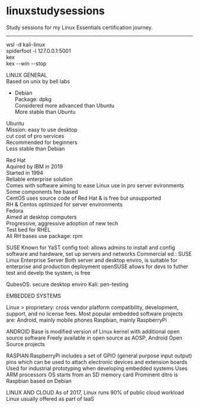 # linuxstudysessions
Study sessions for my Linux Essentials certification journey.

---

wsl -d kali-linux  
spiderfoot -l 127.0.0.1:5001  
kex  
kex --win --stop

LINUX GENERAL  
    Based on unix by bell labs



+ Debian  
    Package: dpkg  
    Considered more advanced than Ubuntu  
    More stable than Ubuntu  

Ubuntu  
    Mission: easy to use desktop  
             cut cost of pro services  
    Recommended for beginners  
    Less stable than Debian  

Red Hat  
    Aquired by IBM in 2019  
    Started in 1994  
    Reliable enterprise solution  
    Comes with software aiming to ease Linux use in pro server evironments  
    Some components fee based  
    CentOS uses source code of Red Hat & is free but unsupported  
    RH & Centos optimized for server environments  
Fedora  
    Aimed at desktop computers  
    Progressive, aggressive adoption of new tech  
    Test bed for RHEL  
    All RH bases use package: rpm  

SUSE
    Known for YaST config tool: allows admins to install and config software and hardware, set up servers and networks
    Commercial ed.: SUSE Linux Enterprise Server 
                    Both server and desktop enviro, is suitable for enterprise and production deployment 
    openSUSE allows for devs to futher test and develp the system, is free

QubesOS: secure desktop enviro
Kali: pen-testing 

EMBEDDED SYSTEMS

Linux > proprietary: cross vendor platform compatibility, development, support, and no license fees.
Most popular embedded software projects are:
        Android, mainly mobile phones
        Raspbian, mainly RaspberryPi

ANDROID 
Base is modified version of Linux kernel with additional open source software
Freely available in open source as AOSP, Android Open Source projects

RASPIAN 
RaspberryPi includes a set of GPIO (general purpose input output) pins which can be used to attach electronic devices and extension boards
Used for industrial prototyping when developing embedded systems 
Uses ARM processors 
OS starts from an SD memory card
Prominent ditro is Raspbian based on Debian 

LINUX AND CLOUD 
As of 2017, Linux runs 90% of public cloud workload
Linux usually offered as part of IaaS 

